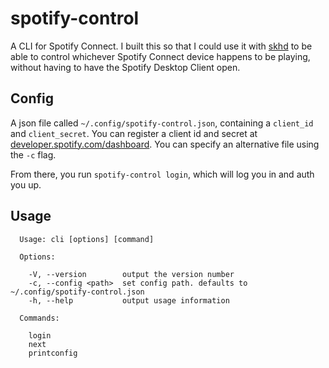 # spotify-control
A CLI for Spotify Connect. I built this so that I could use it with [skhd](https://github.com/koekeishiya/skhd) to be able to control whichever Spotify Connect device happens to be playing, without having to have the Spotify Desktop Client open.

## Config

A json file called `~/.config/spotify-control.json`, containing a `client_id` and `client_secret`. You can register a client id and secret at [developer.spotify.com/dashboard](https://developer.spotify.com/dashboard). You can specify an alternative file using the `-c` flag.

From there, you run `spotify-control login`, which will log you in and auth you up.

## Usage

```
  Usage: cli [options] [command]

  Options:

    -V, --version        output the version number
    -c, --config <path>  set config path. defaults to ~/.config/spotify-control.json
    -h, --help           output usage information

  Commands:

    login
    next
    printconfig
```
